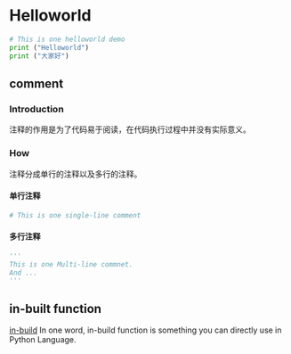 # Helloworld

```python
# This is one helloworld demo
print ("Helloworld")
print ("大家好")
```

## comment
### Introduction
注释的作用是为了代码易于阅读，在代码执行过程中并没有实际意义。
### How 
注释分成单行的注释以及多行的注释。
#### 单行注释
```python
# This is one single-line comment
```
#### 多行注释
```python
'''
This is one Multi-line commnet.
And ...
'''
```

## in-built function
[in-build](https://docs.python.org/zh-cn/3/library/functions.html)
In one word, in-build function is something you can directly use in Python Language.
